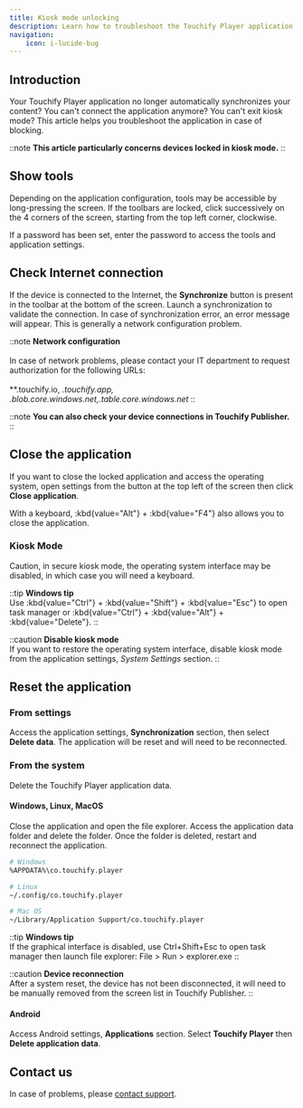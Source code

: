 ```yaml
---
title: Kiosk mode unlocking
description: Learn how to troubleshoot the Touchify Player application in critical cases where the device appears locked.
navigation:
    icon: i-lucide-bug
---
```


## Introduction

Your Touchify Player application no longer automatically synchronizes your content? You can't connect the application anymore? You can't exit kiosk mode?
This article helps you troubleshoot the application in case of blocking.

::note
**This article particularly concerns devices locked in kiosk mode.**
::

## Show tools

Depending on the application configuration, tools may be accessible by long-pressing the screen.
If the toolbars are locked, click successively on the 4 corners of the screen, starting from the top left corner, clockwise.

If a password has been set, enter the password to access the tools and application settings.

## Check Internet connection

If the device is connected to the Internet, the **Synchronize** button is present in the toolbar at the bottom of the screen.
Launch a synchronization to validate the connection. In case of synchronization error, an error message will appear.
This is generally a network configuration problem.

::note
**Network configuration**
<br><br>
In case of network problems, please contact your IT department to request authorization for the following URLs:
<br><br>
**.touchify.io, *.touchify.app, *.blob.core.windows.net,*.table.core.windows.net*
::

::note
**You can also check your device connections in Touchify Publisher.**
::

## Close the application

If you want to close the locked application and access the operating system, open settings from the button at the top left of the screen then click **Close application**.

With a keyboard, :kbd{value="Alt"} + :kbd{value="F4"} also allows you to close the application.

### Kiosk Mode

Caution, in secure kiosk mode, the operating system interface may be disabled, in which case you will need a keyboard.

::tip
**Windows tip**<br>
Use :kbd{value="Ctrl"} + :kbd{value="Shift"} + :kbd{value="Esc"} to open task manager or :kbd{value="Ctrl"} + :kbd{value="Alt"} + :kbd{value="Delete"}.
::

::caution
**Disable kiosk mode**<br>
If you want to restore the operating system interface, disable kiosk mode from the application settings, *System Settings* section.
::

## Reset the application

### From settings

Access the application settings, **Synchronization** section, then select **Delete data**. The application will be reset and will need to be reconnected.

### From the system

Delete the Touchify Player application data.

#### Windows, Linux, MacOS

Close the application and open the file explorer. Access the application data folder and delete the folder. Once the folder is deleted, restart and reconnect the application.

```bash
# Windows
%APPDATA%\co.touchify.player

# Linux
~/.config/co.touchify.player

# Mac OS
~/Library/Application Support/co.touchify.player
```

::tip
**Windows tip**<br>
If the graphical interface is disabled, use Ctrl+Shift+Esc to open task manager then launch file explorer: File > Run > explorer.exe
::

::caution
**Device reconnection**<br>
After a system reset, the device has not been disconnected, it will need to be manually removed from the screen list in Touchify Publisher.
::

#### Android

Access Android settings, **Applications** section. Select **Touchify Player** then **Delete application data**.

## Contact us

In case of problems, please [contact support](https://touchify.io/contact).
